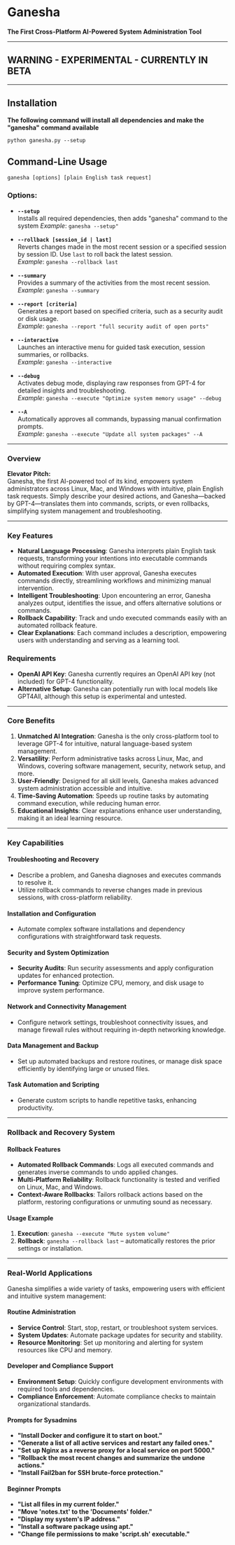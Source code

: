 # Ganesha
**The First Cross-Platform AI-Powered System Administration Tool**

---
WARNING - EXPERIMENTAL - CURRENTLY IN BETA
---

---

## Installation
**The following command will install all dependencies and make the "ganesha" command available**
```shell
python ganesha.py --setup
```


## Command-Line Usage

```shell
ganesha [options] [plain English task request]
```

### Options:

- **`--setup`**  
  Installs all required dependencies, then adds "ganesha" command to the system
  *Example*: `ganesha --setup"`
  
- **`--rollback [session_id | last]`**  
  Reverts changes made in the most recent session or a specified session by session ID. Use `last` to roll back the latest session.  
  *Example*: `ganesha --rollback last`

- **`--summary`**  
  Provides a summary of the activities from the most recent session.  
  *Example*: `ganesha --summary`

- **`--report [criteria]`**  
  Generates a report based on specified criteria, such as a security audit or disk usage.  
  *Example*: `ganesha --report "full security audit of open ports"`

- **`--interactive`**  
  Launches an interactive menu for guided task execution, session summaries, or rollbacks.  
  *Example*: `ganesha --interactive`

- **`--debug`**  
  Activates debug mode, displaying raw responses from GPT-4 for detailed insights and troubleshooting.  
  *Example*: `ganesha --execute "Optimize system memory usage" --debug`

- **`--A`**  
  Automatically approves all commands, bypassing manual confirmation prompts.  
  *Example*: `ganesha --execute "Update all system packages" --A`

---

### Overview

**Elevator Pitch:**  
Ganesha, the first AI-powered tool of its kind, empowers system administrators across Linux, Mac, and Windows with intuitive, plain English task requests. Simply describe your desired actions, and Ganesha—backed by GPT-4—translates them into commands, scripts, or even rollbacks, simplifying system management and troubleshooting.

---

### Key Features

- **Natural Language Processing**: Ganesha interprets plain English task requests, transforming your intentions into executable commands without requiring complex syntax.
- **Automated Execution**: With user approval, Ganesha executes commands directly, streamlining workflows and minimizing manual intervention.
- **Intelligent Troubleshooting**: Upon encountering an error, Ganesha analyzes output, identifies the issue, and offers alternative solutions or commands.
- **Rollback Capability**: Track and undo executed commands easily with an automated rollback feature.
- **Clear Explanations**: Each command includes a description, empowering users with understanding and serving as a learning tool.

### Requirements

- **OpenAI API Key**: Ganesha currently requires an OpenAI API key (not included) for GPT-4 functionality.
- **Alternative Setup**: Ganesha can potentially run with local models like GPT4All, although this setup is experimental and untested.

---

### Core Benefits

1. **Unmatched AI Integration**: Ganesha is the only cross-platform tool to leverage GPT-4 for intuitive, natural language-based system management.
2. **Versatility**: Perform administrative tasks across Linux, Mac, and Windows, covering software management, security, network setup, and more.
3. **User-Friendly**: Designed for all skill levels, Ganesha makes advanced system administration accessible and intuitive.
4. **Time-Saving Automation**: Speeds up routine tasks by automating command execution, while reducing human error.
5. **Educational Insights**: Clear explanations enhance user understanding, making it an ideal learning resource.

---

### Key Capabilities

#### Troubleshooting and Recovery
- Describe a problem, and Ganesha diagnoses and executes commands to resolve it.
- Utilize rollback commands to reverse changes made in previous sessions, with cross-platform reliability.

#### Installation and Configuration
- Automate complex software installations and dependency configurations with straightforward task requests.

#### Security and System Optimization
- **Security Audits**: Run security assessments and apply configuration updates for enhanced protection.
- **Performance Tuning**: Optimize CPU, memory, and disk usage to improve system performance.

#### Network and Connectivity Management
- Configure network settings, troubleshoot connectivity issues, and manage firewall rules without requiring in-depth networking knowledge.

#### Data Management and Backup
- Set up automated backups and restore routines, or manage disk space efficiently by identifying large or unused files.

#### Task Automation and Scripting
- Generate custom scripts to handle repetitive tasks, enhancing productivity.

---

### Rollback and Recovery System

#### Rollback Features
- **Automated Rollback Commands**: Logs all executed commands and generates inverse commands to undo applied changes.
- **Multi-Platform Reliability**: Rollback functionality is tested and verified on Linux, Mac, and Windows.
- **Context-Aware Rollbacks**: Tailors rollback actions based on the platform, restoring configurations or unmuting sound as necessary.

#### Usage Example
1. **Execution**: `ganesha --execute "Mute system volume"`
2. **Rollback**: `ganesha --rollback last` – automatically restores the prior settings or installation.

---

### Real-World Applications

Ganesha simplifies a wide variety of tasks, empowering users with efficient and intuitive system management:

#### Routine Administration
- **Service Control**: Start, stop, restart, or troubleshoot system services.
- **System Updates**: Automate package updates for security and stability.
- **Resource Monitoring**: Set up monitoring and alerting for system resources like CPU and memory.

#### Developer and Compliance Support
- **Environment Setup**: Quickly configure development environments with required tools and dependencies.
- **Compliance Enforcement**: Automate compliance checks to maintain organizational standards.

#### Prompts for Sysadmins
- **"Install Docker and configure it to start on boot."**
- **"Generate a list of all active services and restart any failed ones."**
- **"Set up Nginx as a reverse proxy for a local service on port 5000."**
- **"Rollback the most recent changes and summarize the undone actions."**
- **"Install Fail2ban for SSH brute-force protection."**

#### Beginner Prompts
- **"List all files in my current folder."**
- **"Move 'notes.txt' to the 'Documents' folder."**
- **"Display my system's IP address."**
- **"Install a software package using apt."**
- **"Change file permissions to make 'script.sh' executable."**

